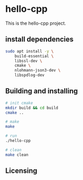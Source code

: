 # hello-cpp

This is the hello-cpp project.

## install dependencies

```bash
sudo apt install -y \
    build-essential \
    libssl-dev \
    cmake \
    nlohmann-json3-dev \
    libspdlog-dev

```

## Building and installing

```bash
# init cmake
mkdir build && cd build
cmake ..

# make
make

# run
./hello-cpp

# clean
make clean
```

## Licensing
